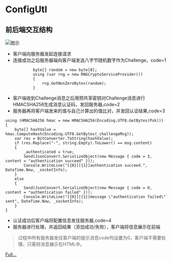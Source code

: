 # ConfigUtl

## 前后端交互结构
![图示](https://zcdn.yce.ink/tumblr/8/9/2019/struct.png)

* 客户端向服务器发起连接请求
* 连接成功之后服务器端向客户端发送八字节随机数字作为Challenge，code=1
```CSharp
            byte[] random = new byte[8];
            using (var rng = new RNGCryptoServiceProvider())
            {
                rng.GetNonZeroBytes(random);
            }
```
* 客户端收到Challenge消息之后用预共享密钥对Challenge消息进行HMACSHA256生成消息认证码，发回服务器,code=2
* 服务器再将客户端发来的值与自己计算出的值比对，并发回认证结果,code=3
```CSharp
using (HMACSHA256 hmac = new HMACSHA256(Encoding.UTF8.GetBytes(Psk)))
{
    byte[] hashValue = hmac.ComputeHash(Encoding.UTF8.GetBytes(_challengeMsg));
    var res = BitConverter.ToString(hashValue);
    if (res.Replace("-", string.Empty).ToLower() == msg.content)
    {
        _authenticated = true;
        Send(JsonConvert.SerializeObject(new Message { code = 3, content = "authentication succeed" }));
        Console.WriteLine("[{0}][{1}]authentication succeed.", DateTime.Now, _socketInfo);
    }
    else
    {
        Send(JsonConvert.SerializeObject(new Message { code = 0, content = "authentication failed" }));
        Console.WriteLine("[{0}][{1}]message \"authentication failed\" sent", DateTime.Now, _socketInfo);
    }
}
```
* 认证成功后客户端将配置信息发往服务器,code=4
* 服务器进行处理，并返回结果（添加成功/失败），客户端将信息展示在前端       

>过程中所有服务器发往客户端的提示消息code均设置为0，客户端不需要处理，只需将消息展示在HTML中。

[Full...](https://zenghx.tk/post/187574425274/net-core%E5%90%8E%E7%AB%AF%E9%9D%99%E6%80%81html%E5%89%8D%E7%AB%AFwebsocket%E9%80%9A%E4%BF%A1%E4%B8%BAconfigjson%E6%B7%BB%E5%8A%A0%E9%85%8D%E7%BD%AE)

